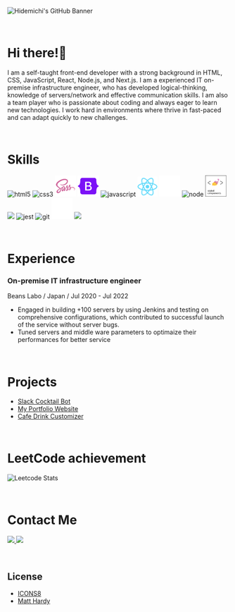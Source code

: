 ![Hidemichi's GitHub Banner](./images/banner.png)

<br />

# Hi there!👋

I am a self-taught front-end developer with a strong background in HTML, CSS, JavaScript, React, Node.js, and Next.js.
I am a experienced IT on-premise infrastructure engineer, who has developed logical-thinking, knowledge of servers/network and effective communication skills. I am also a team player who is passionate about coding and always eager to learn new technologies. I work hard in environments where thrive in fast-paced and can adapt quickly to new challenges.

<br />

# Skills

<p align="left"> 
  <img alt="html5" src="https://img.icons8.com/color/48/undefined/html-5--v1.png"/>
  <img alt="css3" src="https://img.icons8.com/color/48/undefined/css3.png"/>
  <img alt="sass" src="./images/sass.png"/>
  <img alt="bootstrap" src="./images/bootstrap.png"/>
  <img alt="javascript" src="https://img.icons8.com/color/48/undefined/javascript--v1.png"/>
  <img alt="react" src="./images/react.png" height="45" width="45" />
  <img alt="next" src="./images/next.png"/>
  <img alt="node" src="https://img.icons8.com/fluency/48/null/node-js.png"/>
   <img alt="styled-components" src="./images/styled-components.png" height="48" width="48" />
    <img src="https://img.icons8.com/color/48/null/material-ui.png"/>
  <img alt="jest" src="https://img.icons8.com/external-tal-revivo-color-tal-revivo/48/null/external-jest-can-collect-code-coverage-information-from-entire-projects-logo-color-tal-revivo.png"/>
  <img alt="git" src="https://img.icons8.com/color/50/null/git.png"/>
  <img alt="github" src="./images/github.png" />
  <img src="https://img.icons8.com/color/48/null/figma--v1.png"/>
</p>

<br />

# Experience

### On-premise IT infrastructure engineer

Beans Labo / Japan / Jul 2020 - Jul 2022

- Engaged in building +100 servers by using Jenkins and testing on comprehensive configurations, which contributed to successful launch of the service without server bugs.
- Tuned servers and middle ware parameters to optimaize their performances for better service

<br />

# Projects

- <a href="https://github.com/HidemichiShimura/slack-cocktail-bot">Slack Cocktail Bot</a>
- <a href="https://github.com/HidemichiShimura/portfolio">My Portfolio Website</a>
- <a href="https://github.com/HidemichiShimura/cafe-drink-customizer">Cafe Drink Customizer</a>

<br />

# LeetCode achievement

![Leetcode Stats](https://leetcard.jacoblin.cool/HidemichiShimura?ext=heatmap)

<br />

# Contact Me

<p align="left"> 
  <a href="https://www.linkedin.com/in/hidemichi-shimura/" target="_blank">
    <img src="https://img.icons8.com/color/48/undefined/linkedin-circled--v1.png"/>
  </a>
  <a href="https://twitter.com/hidemichiinvan" target="_blank">
    <img src="https://img.icons8.com/color/48/undefined/twitter-circled--v1.png"/>
  </a>
</p>

<br />

## License

- [ICONS8](https://icons8.com/)
- [Matt Hardy](https://unsplash.com/photos/6ArTTluciuA)
